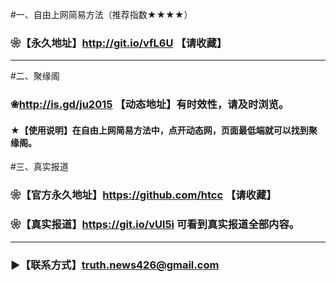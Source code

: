 #一、自由上网简易方法（推荐指数★★★★）
### ❀【永久地址】http://git.io/vfL6U 【请收藏】
******
#二、聚缘阁
### ❀http://is.gd/ju2015 【动态地址】有时效性，请及时浏览。
#### ★【使用说明】在自由上网简易方法中，点开动态网，页面最低端就可以找到聚缘阁。
#三、真实报道
### ❀【官方永久地址】https://github.com/htcc 【请收藏】
### ❀【真实报道】https://git.io/vUl5i 可看到真实报道全部内容。
***
### ►【联系方式】truth.news426@gmail.com
